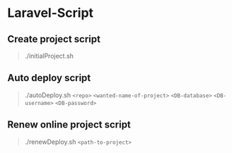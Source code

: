 # Laravel-Script

## Create project script
> ./initialProject.sh

## Auto deploy script
> ./autoDeploy.sh `<repo>` `<wanted-name-of-project>` `<DB-database>` `<DB-username>` `<DB-password>`

## Renew online project script
> ./renewDeploy.sh `<path-to-project>`